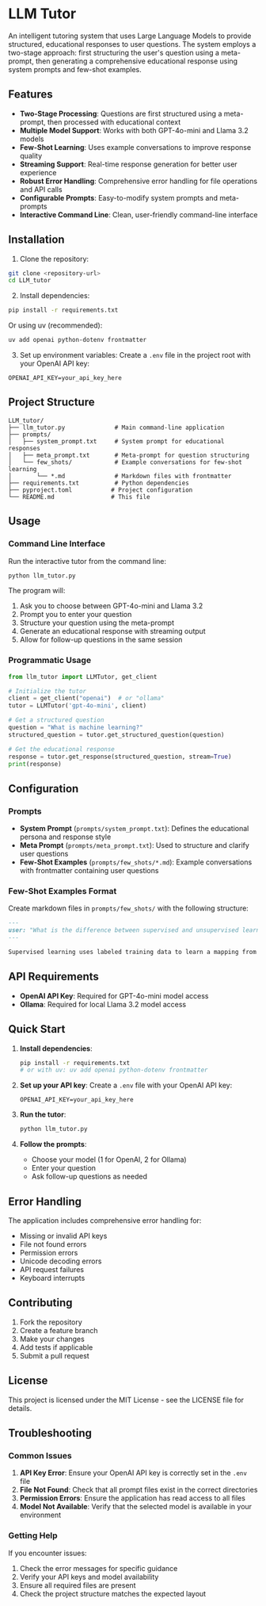 # LLM Tutor

An intelligent tutoring system that uses Large Language Models to provide structured, educational responses to user questions. The system employs a two-stage approach: first structuring the user's question using a meta-prompt, then generating a comprehensive educational response using system prompts and few-shot examples.

## Features

- **Two-Stage Processing**: Questions are first structured using a meta-prompt, then processed with educational context
- **Multiple Model Support**: Works with both GPT-4o-mini and Llama 3.2 models
- **Few-Shot Learning**: Uses example conversations to improve response quality
- **Streaming Support**: Real-time response generation for better user experience
- **Robust Error Handling**: Comprehensive error handling for file operations and API calls
- **Configurable Prompts**: Easy-to-modify system prompts and meta-prompts
- **Interactive Command Line**: Clean, user-friendly command-line interface

## Installation

1. Clone the repository:
```bash
git clone <repository-url>
cd LLM_tutor
```

2. Install dependencies:
```bash
pip install -r requirements.txt
```

Or using uv (recommended):
```bash
uv add openai python-dotenv frontmatter
```

3. Set up environment variables:
Create a `.env` file in the project root with your OpenAI API key:
```
OPENAI_API_KEY=your_api_key_here
```

## Project Structure

```
LLM_tutor/
├── llm_tutor.py              # Main command-line application
├── prompts/
│   ├── system_prompt.txt     # System prompt for educational responses
│   ├── meta_prompt.txt       # Meta-prompt for question structuring
│   └── few_shots/            # Example conversations for few-shot learning
│       └── *.md              # Markdown files with frontmatter
├── requirements.txt          # Python dependencies
├── pyproject.toml           # Project configuration
└── README.md                # This file
```

## Usage

### Command Line Interface

Run the interactive tutor from the command line:

```bash
python llm_tutor.py
```

The program will:
1. Ask you to choose between GPT-4o-mini and Llama 3.2
2. Prompt you to enter your question
3. Structure your question using the meta-prompt
4. Generate an educational response with streaming output
5. Allow for follow-up questions in the same session

### Programmatic Usage

```python
from llm_tutor import LLMTutor, get_client

# Initialize the tutor
client = get_client("openai")  # or "ollama"
tutor = LLMTutor('gpt-4o-mini', client)

# Get a structured question
question = "What is machine learning?"
structured_question = tutor.get_structured_question(question)

# Get the educational response
response = tutor.get_response(structured_question, stream=True)
print(response)
```

## Configuration

### Prompts

- **System Prompt** (`prompts/system_prompt.txt`): Defines the educational persona and response style
- **Meta Prompt** (`prompts/meta_prompt.txt`): Used to structure and clarify user questions
- **Few-Shot Examples** (`prompts/few_shots/*.md`): Example conversations with frontmatter containing user questions

### Few-Shot Examples Format

Create markdown files in `prompts/few_shots/` with the following structure:

```markdown
---
user: "What is the difference between supervised and unsupervised learning?"
---

Supervised learning uses labeled training data to learn a mapping from inputs to outputs, while unsupervised learning finds patterns in data without explicit labels. For example, supervised learning might learn to classify emails as spam or not spam using examples of each type, while unsupervised learning might group customers by purchasing behavior without knowing the "correct" groups in advance.
```

## API Requirements

- **OpenAI API Key**: Required for GPT-4o-mini model access
- **Ollama**: Required for local Llama 3.2 model access

## Quick Start

1. **Install dependencies**:
   ```bash
   pip install -r requirements.txt
   # or with uv: uv add openai python-dotenv frontmatter
   ```

2. **Set up your API key**:
   Create a `.env` file with your OpenAI API key:
   ```
   OPENAI_API_KEY=your_api_key_here
   ```

3. **Run the tutor**:
   ```bash
   python llm_tutor.py
   ```

4. **Follow the prompts**:
   - Choose your model (1 for OpenAI, 2 for Ollama)
   - Enter your question
   - Ask follow-up questions as needed

## Error Handling

The application includes comprehensive error handling for:
- Missing or invalid API keys
- File not found errors
- Permission errors
- Unicode decoding errors
- API request failures
- Keyboard interrupts

## Contributing

1. Fork the repository
2. Create a feature branch
3. Make your changes
4. Add tests if applicable
5. Submit a pull request

## License

This project is licensed under the MIT License - see the LICENSE file for details.

## Troubleshooting

### Common Issues

1. **API Key Error**: Ensure your OpenAI API key is correctly set in the `.env` file
2. **File Not Found**: Check that all prompt files exist in the correct directories
3. **Permission Errors**: Ensure the application has read access to all files
4. **Model Not Available**: Verify that the selected model is available in your environment

### Getting Help

If you encounter issues:
1. Check the error messages for specific guidance
2. Verify your API keys and model availability
3. Ensure all required files are present
4. Check the project structure matches the expected layout
